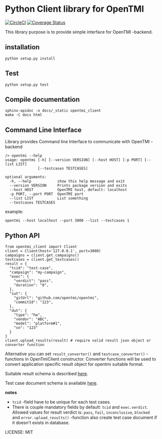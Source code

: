 # Python Client library for OpenTMI

[![CircleCI](https://circleci.com/gh/OpenTMI/opentmi-pyclient/tree/master.svg?style=svg)](https://circleci.com/gh/OpenTMI/opentmi-pyclient/tree/master)
[![Coverage Status](https://coveralls.io/repos/github/OpenTMI/opentmi-pyclient/badge.svg)](https://coveralls.io/github/OpenTMI/opentmi-pyclient)

This library purpose is to provide simple interface for OpenTMI -backend.

## installation

`python setup.py install`

## Test

`python setup.py test`

## Compile documentation

```
sphinx-apidoc -o docs/_static opentmi_client
make -C docs html
```


## Command Line Interface

Library provides Command line Interface to communicate with OpenTMI -backend

```
/> opentmi --help
usage: opentmi [-h] [--version VERSION] [--host HOST] [-p PORT] [--list LIST]
               [--testcases TESTCASES]

optional arguments:
  -h, --help            show this help message and exit
  --version VERSION     Prints package version and exits
  --host HOST           OpenTMI host, default: localhost
  -p PORT, --port PORT  OpenTMI port
  --list LIST           List something
  --testcases TESTCASES
```

example:
```
opentmi --host localhost --port 3000 --list --testcases 1
```

## Python API

```
from opentmi_client import Client
client = Client(host='127.0.0.1', port=3000)
campaigns = client.get_campaigns()
testcases = client.get_testcases()
result = {
  "tcid": "test-case",
  "campaign": "my-campaign",
  "exec": {
    "verdict": "pass",
    "duration": "8",
  },
  "sut": {
    "gitUrl": "github.com/opentmi/opentmi",
    "commitId": "123",
  },
  "dut": {
    "type": "hw",
    "vendor": "ABC",
    "model": "platform#1",
    "sn": "123"
  }
}
client.upload_results(result) # require valid result json object or converter function
```

Alternative you can set `result_converter()` and `testcase_converter()` -functions in OpenTmiClient constructor.
Converter functions will be used to convert application specific result object for opentmi suitable format.

Suitable result schema is described [here](https://github.com/OpenTMI/opentmi/blob/master/app/models/results.js#L15).

Test case document schema is available [here](https://github.com/OpenTMI/opentmi/blob/master/app/models/testcase.js).

**notes**

* `tcid` -field have to be unique for each test cases.
* There is couple mandatory fields by default: `tcid` and `exec.verdict`. Allowed values for result verdict is: `pass`, `fail`, `inconclusive`, `blocked` and `error`. `upload_results()` -function also create test case document if it doesn't exists in database.


LICENSE: MIT
